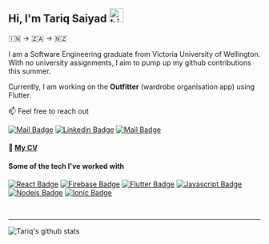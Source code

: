 ## Hi, I'm Tariq Saiyad <img src="https://user-images.githubusercontent.com/1303154/88677602-1635ba80-d120-11ea-84d8-d263ba5fc3c0.gif"  width="28px" alt="hi">

:india: -> :south_africa: -> :new_zealand:
 
I am a Software Engineering graduate from Victoria University of Wellington. With no university assignments, I aim to pump up my github contributions this summer.

 Currently, I am working on the **Outfitter** (wardrobe organisation app) using Flutter.


:mailbox: Feel free to reach out 

[![Mail Badge](https://img.shields.io/badge/-tariqsaiyad-c0392b?style=flat&labelColor=c0392b&logo=gmail&logoColor=white)](mailto:tariqsaiyad98@gmail.com)
[![Linkedin Badge](https://img.shields.io/badge/-Tariq-0e76a8?style=flat&labelColor=0e76a8&logo=linkedin&logoColor=white)](www.linkedin.com/in/tariq-saiyad/)
[![Mail Badge](https://img.shields.io/badge/-comingsoon-E1306C?style=flat&labelColor=E1306C&logo=instagram&logoColor=white)](https://instagram.com/)

#### :paperclip: [My CV](#)


#### Some of the tech I've worked with 
[![React Badge](https://img.shields.io/badge/-React-61DBFB?style=for-the-badge&labelColor=black&logo=react&logoColor=61DBFB)](#) [![Firebase Badge](https://img.shields.io/badge/-Firebase-f7c52e?style=for-the-badge&labelColor=black&logo=firebase&logoColor=#f7c52e)](#) [![Flutter Badge](https://img.shields.io/badge/-Flutter-0d47a1?style=for-the-badge&labelColor=black&logo=flutter&logoColor=61DBFB)](#) [![Javascript Badge](https://img.shields.io/badge/-Javascript-F0DB4F?style=for-the-badge&labelColor=black&logo=javascript&logoColor=F0DB4F)](#) [![Nodejs Badge](https://img.shields.io/badge/-Nodejs-3C873A?style=for-the-badge&labelColor=black&logo=node.js&logoColor=3C873A)](#) [![Ionic Badge](https://img.shields.io/badge/-Ionic-458bff?style=for-the-badge&labelColor=black&logo=ionic&logoColor=458bff)](#)
<!-- 
![visitors](https://visitor-badge.glitch.me/badge?page_id=TariqSaiyad.TariqSaiyad) -->

<br/>
<hr></hr>

![Tariq's github stats](https://github-readme-stats.vercel.app/api?username=TariqSaiyad&count_private=true&theme=dark&hide=contribs,prs&show_icons=true)
